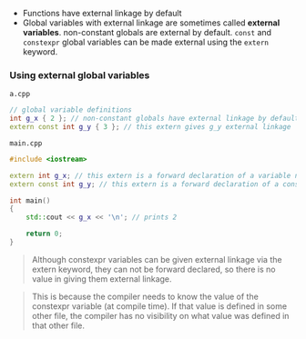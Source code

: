 - Functions have external linkage by default
- Global variables with external linkage are sometimes called **external variables**. non-constant globals are external by default. `const` and `constexpr` global variables can be made external using the `extern` keyword.

### Using external global variables
`a.cpp`
```cpp
// global variable definitions
int g_x { 2 }; // non-constant globals have external linkage by default
extern const int g_y { 3 }; // this extern gives g_y external linkage
```
`main.cpp`
```cpp
#include <iostream>

extern int g_x; // this extern is a forward declaration of a variable named g_x that is defined somewhere else
extern const int g_y; // this extern is a forward declaration of a const variable named g_y that is defined somewhere else

int main()
{
    std::cout << g_x << '\n'; // prints 2

    return 0;
}
```


> Although constexpr variables can be given external linkage via the extern keyword, they can not be forward declared, so there is no value in giving them external linkage.

> This is because the compiler needs to know the value of the constexpr variable (at compile time). If that value is defined in some other file, the compiler has no visibility on what value was defined in that other file.

